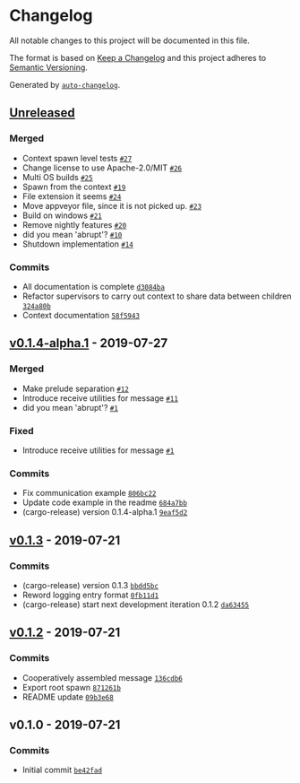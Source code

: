 # Changelog

All notable changes to this project will be documented in this file.

The format is based on [Keep a Changelog](https://keepachangelog.com/en/1.0.0/)
and this project adheres to [Semantic Versioning](https://semver.org/spec/v2.0.0.html).

Generated by [`auto-changelog`](https://github.com/CookPete/auto-changelog).

## [Unreleased](https://github.com/vertexclique/bastion/compare/v0.1.4-alpha.1...HEAD)

### Merged

- Context spawn level tests [`#27`](https://github.com/vertexclique/bastion/pull/27)
- Change license to use Apache-2.0/MIT [`#26`](https://github.com/vertexclique/bastion/pull/26)
- Multi OS builds [`#25`](https://github.com/vertexclique/bastion/pull/25)
- Spawn from the context [`#19`](https://github.com/vertexclique/bastion/pull/19)
- File extension it seems [`#24`](https://github.com/vertexclique/bastion/pull/24)
- Move appveyor file, since it is not picked up. [`#23`](https://github.com/vertexclique/bastion/pull/23)
- Build on windows [`#21`](https://github.com/vertexclique/bastion/pull/21)
- Remove nightly features [`#20`](https://github.com/vertexclique/bastion/pull/20)
- did you mean 'abrupt'? [`#10`](https://github.com/vertexclique/bastion/pull/10)
- Shutdown implementation [`#14`](https://github.com/vertexclique/bastion/pull/14)

### Commits

- All documentation is complete [`d3084ba`](https://github.com/vertexclique/bastion/commit/d3084ba1c05e6a911b30a57f61acd823d83aa872)
- Refactor supervisors to carry out context to share data between children [`324a80b`](https://github.com/vertexclique/bastion/commit/324a80b1623b18b9a874ec78759af28cbb8eb61f)
- Context documentation [`58f5943`](https://github.com/vertexclique/bastion/commit/58f5943bbf6176beeba6da6b71fc5d875a31cd0e)

## [v0.1.4-alpha.1](https://github.com/vertexclique/bastion/compare/v0.1.3...v0.1.4-alpha.1) - 2019-07-27

### Merged

- Make prelude separation [`#12`](https://github.com/vertexclique/bastion/pull/12)
- Introduce receive utilities for message [`#11`](https://github.com/vertexclique/bastion/pull/11)
- did you mean 'abrupt'? [`#1`](https://github.com/vertexclique/bastion/pull/1)

### Fixed

- Introduce receive utilities for message [`#1`](https://github.com/vertexclique/bastion/issues/1)

### Commits

- Fix communication example [`806bc22`](https://github.com/vertexclique/bastion/commit/806bc2229b6b089b1c5f6e0f1e387dff9492e041)
- Update code example in the readme [`684a7bb`](https://github.com/vertexclique/bastion/commit/684a7bb7101289fb74fe824d3f5e3c5938156f64)
- (cargo-release) version 0.1.4-alpha.1 [`9eaf5d2`](https://github.com/vertexclique/bastion/commit/9eaf5d298f28caa28763291469a2e9ccdd716611)

## [v0.1.3](https://github.com/vertexclique/bastion/compare/v0.1.2...v0.1.3) - 2019-07-21

### Commits

- (cargo-release) version 0.1.3 [`bbdd5bc`](https://github.com/vertexclique/bastion/commit/bbdd5bc1be225cc14c6d9a64585fcdcccc29de84)
- Reword logging entry format [`0fb11d1`](https://github.com/vertexclique/bastion/commit/0fb11d19db943e8eebfa9ca4e136db161b1275aa)
- (cargo-release) start next development iteration 0.1.2 [`da63455`](https://github.com/vertexclique/bastion/commit/da63455761ae2d5bd6ff3a34c74b87fc49441d71)

## [v0.1.2](https://github.com/vertexclique/bastion/compare/v0.1.0...v0.1.2) - 2019-07-21

### Commits

- Cooperatively assembled message [`136cdb6`](https://github.com/vertexclique/bastion/commit/136cdb6056ede3c1c612ba0ede7479abb4da52fc)
- Export root spawn [`871261b`](https://github.com/vertexclique/bastion/commit/871261bf72780f34013266b38edac6bb80416c3f)
- README update [`09b3e68`](https://github.com/vertexclique/bastion/commit/09b3e689f9b38db5963d14bbbfea65df9bba6e3a)

## v0.1.0 - 2019-07-21

### Commits

- Initial commit [`be42fad`](https://github.com/vertexclique/bastion/commit/be42fad8120e8e92f6a98133d054681950123cbf)
